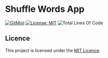 # Shuffle Words App

[![GitMoji](https://img.shields.io/badge/Gitmoji-%F0%9F%8E%A8%20-FFDD67.svg)](https://gitmoji.dev)
[![License: MIT](https://img.shields.io/badge/License-MIT-blue.svg)](https://opensource.org/licenses/MIT)
![Total Lines Of Code](https://img.shields.io/tokei/lines/github.com/UltiRequiem/shuffle-words-app?color=blue&label=Total%20Lines)

## Licence

This project is licensed under the [MIT Licence](./LICENSE.md).
